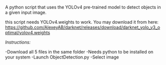 A python script that uses the YOLOv4 pre-trained model to detect objects in a given input image. 

this script needs YOLOv4.weights to work. You may download it from here: https://github.com/AlexeyAB/darknet/releases/download/darknet_yolo_v3_optimal/yolov4.weights

*Instructions:* 

-Download all 5 files in the same folder
-Needs python to be installed on your system
-Launch ObjectDetection.py
-Select image 
